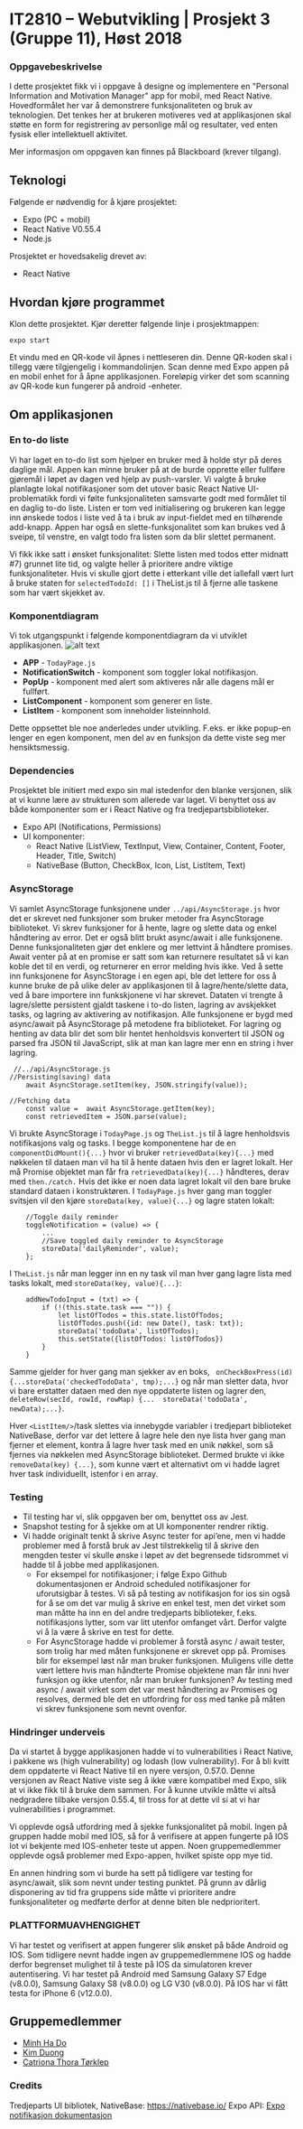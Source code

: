 # IT2810 – Webutvikling | Prosjekt 3 (Gruppe 11), Høst 2018
### Oppgavebeskrivelse
I dette prosjektet fikk vi i oppgave å designe og implementere en "Personal Information and Motivation Manager" app for mobil, med React Native. Hovedformålet her var å demonstrere funksjonaliteten og bruk av teknologien. Det tenkes her at brukeren motiveres ved at applikasjonen skal støtte en form for registrering av personlige mål og resultater, ved enten fysisk eller intellektuell aktivitet. 

Mer informasjon om oppgaven kan finnes på Blackboard (krever tilgang).

## Teknologi
Følgende er nødvendig for å kjøre prosjektet:
- Expo (PC + mobil)
- React Native V0.55.4
- Node.js

Prosjektet er hovedsakelig drevet av:
- React Native

## Hvordan kjøre programmet
Klon dette prosjektet. Kjør deretter følgende linje i prosjektmappen:
```
expo start
```
Et vindu med en QR-kode vil åpnes i nettleseren din. Denne QR-koden skal i tillegg være tilgjengelig i kommandolinjen. Scan denne med Expo appen på en mobil enhet for å åpne applikasjonen. Foreløpig virker det som scanning av QR-kode kun fungerer på android -enheter.

## Om applikasjonen
### En to-do liste
Vi har laget en to-do list som hjelper en bruker med å holde styr på deres daglige mål. Appen kan minne bruker på at de burde opprette eller fullføre gjøremål i løpet av dagen ved hjelp av push-varsler. Vi valgte å bruke planlagte lokal notifikasjoner som det utover basic React Native UI-problematikk fordi vi følte funksjonaliteten samsvarte godt med formålet til en daglig to-do liste. Listen er tom ved initialisering og brukeren kan legge inn ønskede todos i liste ved å ta i bruk av input-fieldet med en tilhørende add-knapp. Appen har også en slette-funksjonalitet som kan brukes ved å sveipe, til venstre, en valgt todo fra listen som da blir slettet permanent.

Vi fikk ikke satt i ønsket funksjonalitet: Slette listen med todos etter midnatt #7) grunnet lite tid, og valgte heller å prioritere andre viktige funksjonaliteter. Hvis vi skulle gjort dette i etterkant ville det iallefall vært lurt å bruke staten for ```selectedTodoId: []``` i TheList.js til å fjerne alle taskene som har vært skjekket av.

### Komponentdiagram
Vi tok utgangspunkt i følgende komponentdiagram da vi utviklet applikasjonen.
![alt text](https://i.gyazo.com/4c95caf836516dbb24fb7031ed14ccfd.png)

- **APP** - ``` TodayPage.js ```
- **NotificationSwitch** -  komponent som toggler lokal notifikasjon.
- **PopUp** - komponent med alert som aktiveres når alle dagens mål er fullført.
- **ListComponent** - komponent som generer en liste.
- **ListItem** - komponent som inneholder listeinnhold.

Dette oppsettet ble noe anderledes under utvikling. F.eks. er ikke popup-en lenger en egen komponent, men del av en funksjon da dette viste seg mer hensiktsmessig.

### Dependencies
Prosjektet ble initiert med expo sin mal istedenfor den blanke versjonen, slik at vi kunne lære av strukturen som allerede var laget. Vi benyttet oss av både komponenter som er i React Native og fra tredjepartsbiblioteker.

- Expo API (Notifications, Permissions)
- UI komponenter:
    - React Native (ListView, TextInput, View, Container, Content, Footer, Header, Title, Switch)
    - NativeBase (Button, CheckBox, Icon, List, ListItem, Text)

### AsyncStorage
Vi samlet AsyncStorage funksjonene under ```../api/AsyncStorage.js``` hvor det er skrevet ned funksjoner som bruker metoder fra AsyncStorage biblioteket. Vi skrev funksjoner for å hente, lagre og slette data og enkel håndtering av error. Det er også blitt brukt async/await i alle funksjonene. Denne funksjonaliteten gjør det enklere og mer lettvint å håndtere promises. Await venter på at en promise er satt som kan returnere resultatet så vi kan koble det til en verdi, og returnerer en error melding hvis ikke.
Ved å sette inn funksjonene for AsyncStorage i en egen api, ble det lettere for oss å kunne bruke de på ulike deler av applikasjonen til å lagre/hente/slette data, ved å bare importere inn funkskjonene vi har skrevet. Dataten vi trengte å lagre/slette persistent gjaldt taskene i to-do listen, lagring av avskjekket tasks, og lagring av aktivering av notifikasjon. Alle funksjonene er bygd med async/await på AsyncStorage på metodene fra biblioteket. For lagring og henting av data blir det som blir hentet henholdsvis konvertert til JSON og parsed fra JSON til JavaScript, slik at man kan lagre mer enn en string i hver lagring.
```
 //../api/AsyncStorage.js
//Persisting(saving) data
    await AsyncStorage.setItem(key, JSON.stringify(value));

//Fetching data
    const value =  await AsyncStorage.getItem(key);
    const retrievedItem = JSON.parse(value);
```
Vi brukte AsyncStorage i ```TodayPage.js``` og ```TheList.js``` til å lagre henholdsvis notifikasjons valg og tasks. I begge komponentene har de en ```componentDidMount(){...}``` hvor vi bruker ```retrievedData(key){...}``` med nøkkelen til dataen man vil ha til å hente dataen hvis den er lagret lokalt. Her må Promise objektet man får fra ```retrievedData(key){...}``` håndteres, derav med ```then./catch.``` Hvis det ikke er noen data lagret lokalt vil den bare bruke standard dataen i konstruktøren.
I ```TodayPage.js``` hver gang man toggler svitsjen vil den kjøre ```storeData(key, value){...}``` og lagre staten lokalt:
```
    //Toggle daily reminder
    toggleNotification = (value) => {
        ...
        //Save toggled daily reminder to AsyncStorage
        storeData('dailyReminder', value);
    };
```
I ```TheList.js``` når man legger inn en ny task vil man hver gang lagre lista med tasks lokalt, med  ```storeData(key, value){...}```:
```
    addNewTodoInput = (txt) => {
        if (!(this.state.task === "")) {
            let listOfTodos = this.state.listOfTodos;
            listOfTodos.push({id: new Date(), task: txt});
            storeData('todoData', listOfTodos);
            this.setState({listOfTodos: listOfTodos})
        }
    }
```
Samme gjelder for hver gang man sjekker av en boks, ``` onCheckBoxPress(id) {...storeData('checkedTodoData', tmp);...}``` og når man sletter data, hvor vi bare erstatter dataen med den nye oppdaterte listen og lagrer den,
```deleteRow(secId, rowId, rowMap) {...  storeData('todoData', newData);...}```.

Hver ```<ListItem/>```/task slettes via innebygde variabler i tredjepart biblioteket NativeBase, derfor var det lettere å lagre hele den nye lista hver gang man fjerner et element, kontra å lagre hver task med en unik nøkkel, som så fjernes via nøkkelen med AsyncStorage biblioteket. Dermed brukte vi ikke ```removeData(key) {...}```, som kunne vært et alternativt om vi hadde lagret hver task individuellt, istenfor i en array.

### Testing
- Til testing har vi, slik oppgaven ber om, benyttet oss av Jest.
- Snapshot testing for å sjekke om at UI komponenter rendrer riktig.
- Vi hadde originalt tenkt å skrive Async tester for api’ene, men vi hadde problemer med å forstå bruk av Jest tilstrekkelig til å skrive den mengden tester vi skulle ønske i løpet av det begrensede tidsrommet vi hadde til å jobbe med applikasjonen.
    - For eksempel for notifikasjoner; i følge Expo Github dokumentasjonen er Android scheduled notifikasjoner for uforutsigbar å testes. Vi så på testing av notifikasjon for ios sin også for å se om det var mulig å skrive en enkel test, men det virket som man måtte ha inn en del andre tredjeparts biblioteker, f.eks. notifikasjons lytter, som var litt utenfor omfanget vårt. Derfor valgte vi å la være å skrive en test for dette.
    - For AsyncStorage hadde vi problemer å forstå async / await tester, som trolig har med måten funksjonene er skrevet opp på. Promises blir for eksempel løst når man bruker funksjonen. Muligens ville dette vært lettere hvis man håndterte Promise objektene man får inni hver funksjon og ikke utenfor, når man bruker funksjonen? Av testing med async / await virket som det var mest håndtering av Promises og resolves, dermed ble det en utfordring for oss med tanke på måten vi skrev funksjonene som nevnt ovenfor.


### Hindringer underveis
Da vi startet å bygge applikasjonen hadde vi to vulnerabilities i React Native, i pakkene ws (high vulnerability) og lodash (low vulnerability). For å bli kvitt dem oppdaterte vi React Native til en nyere versjon, 0.57.0. Denne versjonen av React Native viste seg å ikke være kompatibel med Expo, slik at vi ikke fikk til å bruke dem sammen. For å kunne utvikle måtte vi altså nedgradere tilbake versjon 0.55.4, til tross for at dette vil si at vi har vulnerabilities i programmet.

Vi opplevde også utfordring med å sjekke funksjonalitet på mobil. Ingen på gruppen hadde mobil med IOS, så for å verifisere at appen fungerte på IOS lot vi bekjente med IOS-enheter teste ut appen. Noen gruppemedlemmer opplevde også problemer med Expo-appen, hvilket spiste opp mye tid.

En annen hindring som vi burde ha sett på tidligere var testing for async/await, slik som nevnt under testing punktet. På grunn av dårlig disponering av tid fra gruppens side måtte vi prioritere andre funksjonaliteter og medførte derfor at denne biten ble nedprioritert.

### PLATTFORMUAVHENGIGHET
Vi har testet og verifisert at appen fungerer slik ønsket på både Android og IOS. Som tidligere nevnt hadde ingen av gruppemedlemmene IOS og hadde derfor begrenset mulighet til å teste på IOS da simulatoren krever autentisering. Vi har testet på Android med Samsung Galaxy S7 Edge (v8.0.0), Samsung Galaxy S8 (v8.0.0) og LG V30 (v8.0.0). På IOS har vi fått testa for iPhone 6 (v12.0.0).


## Gruppemedlemmer
* [Minh Ha Do](https://github.com/mhado)
* [Kim Duong](https://github.com/kimduo)
* [Catriona Thora Tørklep](https://github.com/CatrionaTorklep)

### Credits
Tredjeparts UI bibliotek, NativeBase: https://nativebase.io/
Expo API: [Expo notifikasjon dokumentasjon](https://github.com/expo/expo/blob/master/apps/native-component-list/screens/NotificationScreen.js)
